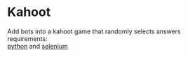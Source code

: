 # Kahoot
Add bots into a kahoot game that randomly selects answers  
requirements:  
  [python](https:\\www.python.org) and [selenium](https://pypi.org/project/selenium/)
